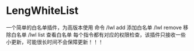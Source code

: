 # LengWhiteList
一个简单的白名单插件，为高版本使用
命令
/lwl add 添加白名单
/lwl remove 移除白名单
/lwl list 查看白名单
每个指令都有对应的权限检查，该插件只接收一些小更新，可能很长时间不会保障更新！！！
